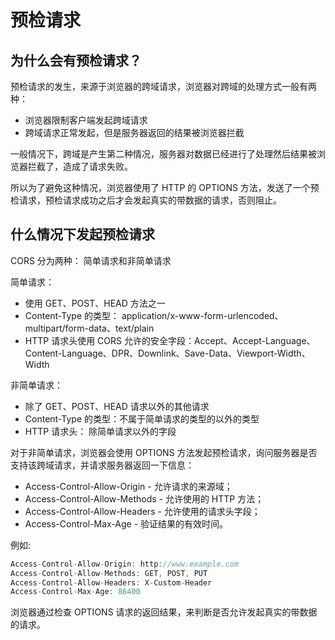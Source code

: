 # 预检请求

## 为什么会有预检请求？

预检请求的发生，来源于浏览器的跨域请求，浏览器对跨域的处理方式一般有两种：

- 浏览器限制客户端发起跨域请求
- 跨域请求正常发起，但是服务器返回的结果被浏览器拦截

一般情况下，跨域是产生第二种情况，服务器对数据已经进行了处理然后结果被浏览器拦截了，造成了请求失败。

所以为了避免这种情况，浏览器使用了 HTTP 的 OPTIONS 方法，发送了一个预检请求，预检请求成功之后才会发起真实的带数据的请求，否则阻止。

## 什么情况下发起预检请求

CORS 分为两种： 简单请求和非简单请求

简单请求：

- 使用 GET、POST、HEAD 方法之一
- Content-Type 的类型： application/x-www-form-urlencoded、multipart/form-data、text/plain
- HTTP 请求头使用 CORS 允许的安全字段：Accept、Accept-Language、Content-Language、DPR、Downlink、Save-Data、Viewport-Width、Width

非简单请求：

- 除了 GET、POST、HEAD 请求以外的其他请求
- Content-Type 的类型：不属于简单请求的类型的以外的类型
- HTTP 请求头： 除简单请求以外的字段

对于非简单请求，浏览器会使用 OPTIONS 方法发起预检请求，询问服务器是否支持该跨域请求，并请求服务器返回一下信息：

- Access-Control-Allow-Origin - 允许请求的来源域；
- Access-Control-Allow-Methods - 允许使用的 HTTP 方法；
- Access-Control-Allow-Headers - 允许使用的请求头字段；
- Access-Control-Max-Age - 验证结果的有效时间。

例如:

```js
Access-Control-Allow-Origin: http://www.example.com
Access-Control-Allow-Methods: GET, POST, PUT
Access-Control-Allow-Headers: X-Custom-Header
Access-Control-Max-Age: 86400
```

浏览器通过检查 OPTIONS 请求的返回结果，来判断是否允许发起真实的带数据的请求。
